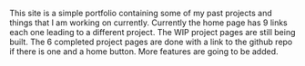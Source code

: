 This site is a simple portfolio containing some of my past projects and things that I am working on currently.
Currently the home page has 9 links each one leading to a different project.
The WIP project pages are still being built.
The 6 completed project pages are done with a link to the github repo if there is one 
and a home button.
More features are going to be added.

